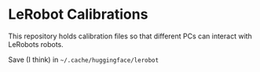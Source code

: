 # LeRobot Calibrations
This repository holds calibration files so that different PCs can interact with LeRobots robots.

Save (I think) in `~/.cache/huggingface/lerobot`
